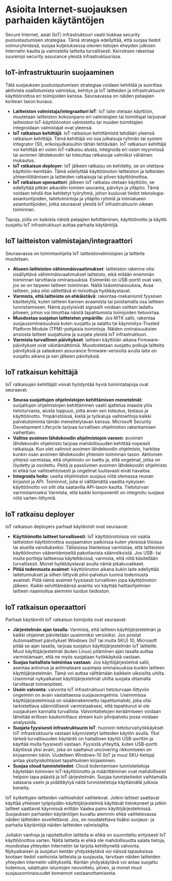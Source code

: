# <a name="internet-of-things-security-best-practices"></a>Asioita Internet-suojauksen parhaiden käytäntöjen

Secure Internet, asiat (IoT) infrastruktuuri vaatii tiukkaa security puolustautumisen strategiaa. Tämä strategia edellyttää, että suojaa tiedot solmuryhmässä, suojaa kuljetuksessa olevien tietojen eheyden julkisen Internetin kautta ja valmistella laitteita turvallisesti. Kerroksen rakentaa suurempi security assurance yleistä infrastruktuurissa.

## <a name="secure-an-iot-infrastructure"></a>IoT-infrastruktuurin suojaaminen

Tätä suojauksen puolustautumisen strategiaa voidaan kehittää ja suorittaa aktiivista osallistumista valmistus, kehitys ja IoT laitteiden ja infrastruktuurin käyttöönottoa eri toimijoiden kanssa. Seuraavassa on näiden pelaajien korkean tason kuvaus.  

- **Laitteiston valmistaja/integraattori IoT**: IoT laite otetaan käyttöön, muutetaan laitteiston kokoonpano eri valmistajien tai toimittajat tarjoavat laitteiston IoT-käyttöönoton valmistettu tai muiden toimittajien integroidaan valmistajat ovat yleensä.
- **IoT ratkaisun kehittäjä**: IoT-ratkaisun kehittämistä tehdään yleensä ratkaisun kehittäjä. Tämä kehittäjä voi osa julkaisuja ryhmän tai system integrator (SI), erikoisjulkaisuihin tähän tehtävään. IoT ratkaisun kehittäjä voi kehittää eri osien IoT-ratkaisu alusta, integroida eri osien myynnissä tai avoimen lähdekoodin tai toteuttaa ratkaisuja valmiiksi vähäinen mukautus.
- **IoT ratkaisun deployer**: IoT jälkeen ratkaisu on kehitetty, se on otettava käyttöön-kenttään. Tämä edellyttää käyttöönoton laitteiston ja laitteiden yhteenliittämisen ja laitteiden ratkaisuja tai pilven käyttöönottoa.
- **IoT ratkaisun operaattori**: jälkeen IoT ratkaisu otetaan käyttöön, se edellyttää pitkän aikavälin toimien seuranta, päivitys ja ylläpito. Tämä voidaan tehdä itse kehitetyt työryhmä, johon kuuluvat tiedot teknologia-asiantuntijoiden, laitetoimintoja ja ylläpito ryhmiä ja toimialueen asiantuntijoiden, jotka seuraavat yleistä IoT infrastruktuurin oikean toiminnan.

Tapoja, joilla on kaikista näistä pelaajien kehittäminen, käyttöönotto ja käyttö suojattu IoT infrastruktuuri auttaa parhaita käytäntöjä.

## <a name="iot-hardware-manufacturerintegrator"></a>IoT laitteiston valmistajan/integraattori

Seuraavassa on toimintaohjeita IoT laitteistovalmistajien ja laitteita muutetaan.

- **Alueen laitteiston vähimmäisvaatimukset**: laitteiston rakenne olisi sisällyttävä vähimmäisvaatimukset laitteisto, eikä mitään enemmän toiminnan tarvittavia ominaisuuksia. Esimerkki on USB-portit ovat vain, jos se on tarpeen laitteen toiminnan. Näitä lisäominaisuuksia, Avaa laitteen, joka olisi vältettävä ei-toivottuja hyökkäystavat.
- **Varmista, että laitteisto on ehkäistävä**: rakentaa-mekanismit fyysinen käsittelyltä, kuten laitteen kannen avaamista tai poistamalla osa laitteen tunnistamiseen. Nämä pystyisivät signaalit voidaan osittain ladattu pilveen, johon voi ilmoittaa näistä tapahtumista toimijoiden tietovirtaa.
- **Muodostaa suojatun laitteiston ympärille**: Jos MTK sallii, rakentaa suojausominaisuuksia kuten suojattu ja salattu tai käynnistys-Trusted Platform Module (TPM)-pohjaisia toimintoja. Näiden ominaisuuksien ansiosta laitteet suojattuina ja suojata yleistä IoT infrastruktuuri.
- **Varmista turvallinen päivitykset**: laitteen käyttöiän aikana Firmware-päivitykset ovat väistämättömiä. Muodostetaan suojattu polkuja laitteita päivityksiä ja salauksen assurance firmware-versioita avulla laite on suojattu aikana ja sen jälkeen päivityksiä.

## <a name="iot-solution-developer"></a>IoT ratkaisun kehittäjä

IoT ratkaisujen kehittäjät voivat hyödyntää hyviä toimintatapoja ovat seuraavat:

- **Seuraa suojattujen ohjelmistojen kehittämisen menetelmät**: suojattujen ohjelmistojen kehittäminen vaatii ajattelua maasta ylös tietoturvasta, alusta loppuun, jotta aivan sen toteutus, testaus ja käyttöönotto. Ympäristöissä, kieliä ja työkaluja vaihtoehtoja kaikki palvelutoiminta tämän menettelytavan kanssa. Microsoft Security Development Lifecycle tarjoaa turvallisen ohjelmiston rakentamisen vaiheittain.
- **Valitse avoimen lähdekoodin ohjelmistojen varoen**: avoimen lähdekoodin ohjelmisto tarjoaa mahdollisuuden kehittää nopeasti ratkaisuja. Kun olet valinnut avoimen lähdekoodin ohjelmisto, harkitse kunkin osan avoimen lähdekoodin yhteisön toiminnan tason. Aktiivinen yhteisö varmistaa, että ohjelmisto on tuettu ja, että ongelmat, jotka on löydetty ja osoitettu. Peitä ja passiivinen avoimen lähdekoodin ohjelmisto ei ehkä tue vaihtoehtoisesti ja ongelmat luultavasti eivät havaitse.
- **Integroida hoito**: useita ohjelmiston suojaus niitä olemassa reunan kirjastot ja API. Toiminnot, joita ei välttämättä vaadita nykyisen käyttöönotto voi silti olla saatavilla API-tason kautta. Tietoturvan varmistamiseksi Varmista, että kaikki komponentit on integroitu suojaus niitä varten-liittymiä.      

## <a name="iot-solution-deployer"></a>IoT ratkaisu deployer

IoT ratkaisun deployers parhaat käytännöt ovat seuraavat:

- **Käyttöönotto laitteet turvallisesti**: IoT käyttöönotoissa voi vaatia laitteiston käyttöönottoa suojaamaton paikoissa kuten yleisissä tiloissa tai alueilla varoitukseksi. Tällaisissa tilanteissa varmistaa, että laitteiston käyttöönoton väärentämiseltä pakottavista säännöksistä. Jos USB- tai muita portteja laitteessa käytettävissä, varmista, että niitä käsitellään turvallisesti. Monet hyökkäystavat avulla nämä pikakuvakkeet.
- **Pitää todennusta avaimet**: käyttöönoton aikana kukin laite edellyttää laitetunnukset ja siihen liittyvät pilvi-palvelun luomia todennusta avaimet. Pidä nämä avaimet fyysisesti turvallinen jopa käyttöönoton jälkeen. Kaikki selvittämäänsä avainta voi käyttää haittaohjelmien laitteen naamioitua aiemmin luodun tiedoston.

## <a name="iot-solution-operator"></a>IoT ratkaisun operaattori

Parhaat käytännöt IoT ratkaisun toimijoita ovat seuraavat:

- **Järjestelmän ajan tasalla**: Varmista, että laitteen käyttöjärjestelmän ja kaikki ohjaimet päivitetään uusimmiksi versioiksi. Jos poistat Automaattiset päivitykset Windows (IoT tai muita SKU) 10, Microsoft pitää se ajan tasalla, tarjoaa suojatun käyttöjärjestelmän IoT laitteille. Muut käyttöjärjestelmät (kuten Linux) pitäminen ajan tasalla auttaa varmistamaan, että ne myös suojataan hyökkäyksiä vastaan.
- **Suojaa haitallista toimintaa vastaan**: Jos käyttöjärjestelmä sallii, asentaa antivirus ja antimalware uusimpia ominaisuuksia kunkin laitteen käyttöjärjestelmän. Tämä voi auttaa välttämään kaikkein ulkoisilta uhilta. Useimmat nykyaikaiset käyttöjärjestelmät uhilta suojata ottamalla tarvittavat toimenpiteet.
- **Usein valvonta**: valvonta IoT infrastruktuuri tietoturvaan liittyviin ongelmiin on avain vastattaessa suojausongelmia. Useimmissa käyttöjärjestelmissä on sisäänrakennettu tapahtumaloki, joka olisi tarkistettava säännöllisesti varmistaaksesi, että tapahtunut ei ole suojauksen kannalta turvallista. Valvontatietojen keräämiseen voidaan lähettää erillisen kaukomittaus stream kuin pilvipalvelu jossa voidaan analysoida.
- **Suojata fyysisesti infrastruktuurin IoT**: huonoin tietoturvahyökkäykset IoT infrastruktuuria vastaan käynnistetyt laitteiden käytön avulla. Yksi tärkeä turvallisuuden käytäntö on haitallinen käyttö USB-porttiin ja käyttää muita fyysisesti vastaan. Fyysistä yhteyttä, kuten USB-portti käytössä yksi avain, joka on saattanut uncovering rikkomiseen on kirjaaminen lokiin. Uudelleen Windows-10 (IoT ja muut SKU-tietoja) antaa yksityiskohtaiset tapahtumien kirjaaminen.
- **Suojaa cloud tunnistetiedot**: Cloud todentamisen tunnistetietoja käytetään toimivien IoT-käyttöönotto ja määrittäminen ovat mahdollisesti helpoin tapa päästä ja IoT-järjestelmän. Suojaa tunnistetiedot vaihtamalla salasana usein ja pidättäytyä näitä tunnistetietoja käyttämällä julkisia koneita.

IoT kytkettyjen laitteiden vaihtoehdot vaihtelevat. Jotkin laitteet saattavat käyttää yhteisen työpöydän-käyttöjärjestelmiä käyttävät tietokoneet ja jotkin laitteet saattavat käynnissä erittäin Vaalea paino käyttöjärjestelmissä. Suojauksen parhaiden käytäntöjen kuvattu aiemmin ehkä vaihtelevassa näiden laitteiden sovellettavat. Jos, on noudatettava lisäksi suojaus- ja parhaita käytäntöjä näiden laitteiden valmistajilta.

Joitakin vanhoja ja rajoitettuihin laitteita ei ehkä on suunniteltu erityisesti IoT käyttöönottoa varten. Näitä laitteita ei ehkä ole mahdollisuutta salata tietoja, muodostaa yhteyden Internetiin tai tarjota kehittyneitä valvonta. Nykyaikaisen ja suojatun kentän yhdyskäytävä voi näissä tapauksissa kootaan tiedot vanhoista laitteista ja suojausta, tarvitaan näiden laitteiden yhteyden Internetin välityksellä. Kentän yhdyskäytävä voi antaa suojattu todennus, salattujen istuntojen neuvottelu, pilven, ja monet muut suojausominaisuudet komennot vastaanottamisesta.
